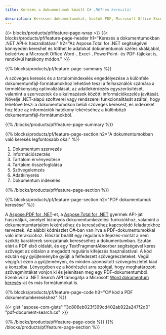 ```yaml
---
title: Keresés a dokumentumok között C# .NET-en keresztül 

description: Keressen dokumentumokat, köztük PDF, Microsoft Office Excel, Word, PowerPoint és egyebeket .NET-alkalmazásával. Keressen dokumentumokat online az alkalmazáson keresztül.
---
```


{{< blocks/products/pf/feature-page-wrap >}}
{{< blocks/products/pf/feature-page-header h1="Keresés a dokumentumokban .NET API-k használatával" h2="Az Aspose.Total for .NET segítségével könnyedén kereshet és tölthet le adatokat dokumentumok széles skálájából, beleértve a Microsoft Office Word-, Excel-, PowerPoint- és PDF-fájlokat is, rendkívül hatékony módon." >}}

{{% blocks/products/pf/feature-page-summary %}}

A szöveges keresés és a tartalomindexelés engedélyezése a különféle dokumentumfájl-formátumokhoz lehetővé teszi a felhasználók számára a termelékenység optimalizálását, az adatlekérdezés egyszerűsítését, valamint a szervezetek és alkalmazások közötti információkezelés javítását. Növelje .NET-alapú szoftverei vagy rendszerei funkcionalitását azáltal, hogy lehetővé teszi a dokumentumokon belüli szöveges keresést, és indexeket hoz létre az információk hatékony lekéréséhez a különböző dokumentumfájl-formátumokból.

{{% /blocks/products/pf/feature-page-summary  %}}

{{% blocks/products/pf/feature-page-section  h2="A dokumentumokban való keresés legfontosabb okai" %}}

1. Dokumentum szervezés
1. Információszerzés
1. Tartalom érvényesítése 
1. Tartalom összefoglalása 
1. Szövegelemzés
1. Adatkinyerés 
1. Dokumentum indexelés 


{{% /blocks/products/pf/feature-page-section %}}

{{% blocks/products/pf/feature-page-section  h2="PDF dokumentumok keresése" %}}

A [Aspose.PDF for .NET](https://products.aspose.com/pdf/net/)-et, a [Aspose.Total for .NET](https://products.aspose.com/total/net/) gyermek API-ját használjuk, amelyet bizonyos dokumentumkezelési funkciókhoz, valamint a dokumentumtartalom lekéréséhez és kereséséhez kapcsolódó feladatokhoz terveztek. Az alábbi kódrészlet C#-ban van írva a PDF-dokumentumokkal való interakcióhoz. Először beállít egy reguláris kifejezés-mintát a nem szóköz karakterek sorozatának kereséséhez a dokumentumban. Ezután eléri a PDF első oldalát, és egy TextFragmentAbsorber segítségével keres szöveget az oldalon a megadott reguláris kifejezés használatával. A kód ezután egy gyűjteménybe gyűjti a felfedezett szövegrészleteket. Végül végigfut ezen a gyűjteményen, és minden azonosított szövegrészletet kiad a konzolba. Lényegében ez a kódrészlet arra szolgál, hogy meghatározott szövegmintákat vonjon ki és jelenítsen meg egy PDF-dokumentumból. Ezenkívül a .NET Search API támogatja a Microsoft [Word dokumentum keresés](https://products.aspose.com/total/net/search/word/)-at és más formátumokat is.

{{% blocks/products/pf/feature-page-code h3="C# kód a PDF dokumentumkereséshez" %}}

{{< gist "aspose-com-gists" "3c806eb023f399cd402ab922a247f2d0" "pdf-document-search.cs" >}}

{{% /blocks/products/pf/feature-page-code  %}}
{{% /blocks/products/pf/feature-page-section %}}